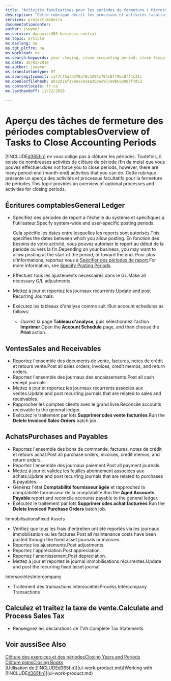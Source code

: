 ```yaml
---
title: "Activités facultatives pour les périodes de fermeture | Microsoft Docs"
description: "Cette rubrique décrit les processus et activités facultatifs pour la fermeture des périodes comptables dans Business Central."
services: project-madeira
documentationcenter: 
author: jswymer
ms.service: dynamics365-business-central
ms.topic: article
ms.devlang: na
ms.tgt_pltfrm: na
ms.workload: na
ms.search.keywords: year closing, close accounting period, close fiscal year, aging, creditor payments, vendor payments
ms.date: 10/01/2018
ms.author: jswymer
ms.translationtype: HT
ms.sourcegitcommit: caf7cf5afe370af0c4294c794c0ff9bc8ff4c31c
ms.openlocfilehash: ab72d1af179ec543ea358ac957e9b658987f7d53
ms.contentlocale: fr-ca
ms.lasthandoff: 11/22/2018

---
```

# <a name="overview-of-tasks-to-close-accounting-periods"></a><span data-ttu-id="21e8b-103">Aperçu des tâches de fermeture des périodes comptables</span><span class="sxs-lookup"><span data-stu-id="21e8b-103">Overview of Tasks to Close Accounting Periods</span></span>
[!INCLUDE[d365fin](includes/d365fin_md.md)] <span data-ttu-id="21e8b-104">ne vous oblige pas à clôturer les périodes. Toutefois, il existe de nombreuses activités de clôture de période (fin de mois) que vous pouvez effectuer.</span><span class="sxs-lookup"><span data-stu-id="21e8b-104">does not force you to close periods, however, there are many period-end (month-end) activities that you can do.</span></span> <span data-ttu-id="21e8b-105">Cette rubrique présente un aperçu des activités et processus facultatifs pour la fermeture de périodes.</span><span class="sxs-lookup"><span data-stu-id="21e8b-105">This topic provides an overview of optional processes and activities for closing periods.</span></span>  

## <a name="general-ledger"></a><span data-ttu-id="21e8b-106">Écritures comptables</span><span class="sxs-lookup"><span data-stu-id="21e8b-106">General Ledger</span></span>
* <span data-ttu-id="21e8b-107">Spécifiez des périodes de report à l'échelle du système et spécifiques à l'utilisateur.</span><span class="sxs-lookup"><span data-stu-id="21e8b-107">Specify system-wide and user-specific posting periods.</span></span>  

    <span data-ttu-id="21e8b-108">Cela spécifie les dates entre lesquelles les reports sont autorisés.</span><span class="sxs-lookup"><span data-stu-id="21e8b-108">This specifies the dates between which you allow posting.</span></span> <span data-ttu-id="21e8b-109">En fonction des besoins de votre activité, vous pouvez autoriser le report au début de la période ou vers la fin.</span><span class="sxs-lookup"><span data-stu-id="21e8b-109">Depending on your business, you may want to allow posting at the start of the period, or toward the end.</span></span> <span data-ttu-id="21e8b-110">Pour plus d'informations, reportez vous à [Spécifier des périodes de report](finance-how-specify-posting-periods.md).</span><span class="sxs-lookup"><span data-stu-id="21e8b-110">For more information, see [Specify Posting Periods](finance-how-specify-posting-periods.md).</span></span>  
* <span data-ttu-id="21e8b-111">Effectuez tous les ajustements nécessaires dans le GL.</span><span class="sxs-lookup"><span data-stu-id="21e8b-111">Make all necessary G/L adjustments.</span></span>  
* <span data-ttu-id="21e8b-112">Mettez à jour et reportez les journaux récurrents.</span><span class="sxs-lookup"><span data-stu-id="21e8b-112">Update and post Recurring Journals.</span></span>  
  <!--* Process Consolidations-->
* <span data-ttu-id="21e8b-113">Exécutez les tableaux d'analyse comme suit :</span><span class="sxs-lookup"><span data-stu-id="21e8b-113">Run account schedules as follows:</span></span>  
  * <span data-ttu-id="21e8b-114">Ouvrez la page **Tableau d'analyse**, puis sélectionnez l'action **Imprimer**.</span><span class="sxs-lookup"><span data-stu-id="21e8b-114">Open the **Account Schedule** page, and then choose the **Print** action.</span></span>  

## <a name="sales-and-receivables"></a><span data-ttu-id="21e8b-115">Ventes</span><span class="sxs-lookup"><span data-stu-id="21e8b-115">Sales and Receivables</span></span>
* <span data-ttu-id="21e8b-116">Reportez l'ensemble des documents de vente, factures, notes de crédit et retours vente.</span><span class="sxs-lookup"><span data-stu-id="21e8b-116">Post all sales orders, invoices, credit memos, and return orders.</span></span>  
* <span data-ttu-id="21e8b-117">Reportez l'ensemble des journaux des encaissements.</span><span class="sxs-lookup"><span data-stu-id="21e8b-117">Post all cash receipt journals.</span></span>  
* <span data-ttu-id="21e8b-118">Mettez à jour et reportez les journaux récurrents associés aux ventes.</span><span class="sxs-lookup"><span data-stu-id="21e8b-118">Update and post recurring journals that are related to sales and receivables.</span></span>  
* <span data-ttu-id="21e8b-119">Rapprocher les comptes clients avec le grand livre.</span><span class="sxs-lookup"><span data-stu-id="21e8b-119">Reconcile accounts receivable to the general ledger.</span></span>  
* <span data-ttu-id="21e8b-120">Exécutez le traitement par lots **Supprimer cdes vente facturées**.</span><span class="sxs-lookup"><span data-stu-id="21e8b-120">Run the **Delete Invoiced Sales Orders** batch job.</span></span>  

## <a name="purchases-and-payables"></a><span data-ttu-id="21e8b-121">Achats</span><span class="sxs-lookup"><span data-stu-id="21e8b-121">Purchases and Payables</span></span>
* <span data-ttu-id="21e8b-122">Reportez l'ensemble des bons de commande, factures, notes de crédit et retours achat.</span><span class="sxs-lookup"><span data-stu-id="21e8b-122">Post all purchase orders, invoices, credit memos, and return orders.</span></span>  
* <span data-ttu-id="21e8b-123">Reportez l'ensemble des journaux paiement.</span><span class="sxs-lookup"><span data-stu-id="21e8b-123">Post all payment journals.</span></span>  
* <span data-ttu-id="21e8b-124">Mettez à jour et validez les feuilles abonnement associées aux achats.</span><span class="sxs-lookup"><span data-stu-id="21e8b-124">Update and post recurring journals that are related to purchases & payables.</span></span>  
* <span data-ttu-id="21e8b-125">Générez l'état **Comptabilité fournisseur âgée** et rapprochez la comptabilité fournisseur de la comptabilité.</span><span class="sxs-lookup"><span data-stu-id="21e8b-125">Run the **Aged Accounts Payable** report and reconcile accounts payable to the general ledger.</span></span>  
* <span data-ttu-id="21e8b-126">Exécutez le traitement par lots **Supprimer cdes achat facturées**.</span><span class="sxs-lookup"><span data-stu-id="21e8b-126">Run the **Delete Invoiced Purchase Orders** batch job.</span></span>  

<span data-ttu-id="21e8b-127">Immobilisations</span><span class="sxs-lookup"><span data-stu-id="21e8b-127">Fixed Assets</span></span>
* <span data-ttu-id="21e8b-128">Vérifiez que tous les frais d'entretien ont été reportés via les journaux immobilisation ou les factures.</span><span class="sxs-lookup"><span data-stu-id="21e8b-128">Post all maintenance costs have been posted through the fixed asset journals or invoices.</span></span>
* <span data-ttu-id="21e8b-129">Reportez les ajustements.</span><span class="sxs-lookup"><span data-stu-id="21e8b-129">Post adjustments.</span></span>
* <span data-ttu-id="21e8b-130">Reportez l'appréciation.</span><span class="sxs-lookup"><span data-stu-id="21e8b-130">Post appreciation.</span></span>
* <span data-ttu-id="21e8b-131">Reportez l'amortissement.</span><span class="sxs-lookup"><span data-stu-id="21e8b-131">Post depreciation.</span></span>
* <span data-ttu-id="21e8b-132">Mettez à jour et reportez le journal immobilisations récurrentes.</span><span class="sxs-lookup"><span data-stu-id="21e8b-132">Update and post the recurring fixed asset journal.</span></span>

<span data-ttu-id="21e8b-133">Intersociétés</span><span class="sxs-lookup"><span data-stu-id="21e8b-133">Intercompany</span></span>
* <span data-ttu-id="21e8b-134">Traitement des transactions intersociétés</span><span class="sxs-lookup"><span data-stu-id="21e8b-134">Process Intercompany Transactions</span></span>

## <a name="calculate-and-process-sales-tax"></a><span data-ttu-id="21e8b-135">Calculez et traitez la taxe de vente.</span><span class="sxs-lookup"><span data-stu-id="21e8b-135">Calculate and Process Sales Tax</span></span>
* <span data-ttu-id="21e8b-136">Renseignez les déclarations de TVA.</span><span class="sxs-lookup"><span data-stu-id="21e8b-136">Complete Tax Statements.</span></span>  

## <a name="see-also"></a><span data-ttu-id="21e8b-137">Voir aussi</span><span class="sxs-lookup"><span data-stu-id="21e8b-137">See Also</span></span>
[<span data-ttu-id="21e8b-138">Clôture des exercices et des périodes</span><span class="sxs-lookup"><span data-stu-id="21e8b-138">Closing Years and Periods</span></span>](year-close-years-periods.md)  
[<span data-ttu-id="21e8b-139">Clôture plans</span><span class="sxs-lookup"><span data-stu-id="21e8b-139">Closing Books</span></span>](year-close-books.md)  
<span data-ttu-id="21e8b-140">[Utilisation de [!INCLUDE[d365fin](includes/d365fin_md.md)]](ui-work-product.md)</span><span class="sxs-lookup"><span data-stu-id="21e8b-140">[Working with [!INCLUDE[d365fin](includes/d365fin_md.md)]](ui-work-product.md)</span></span>

